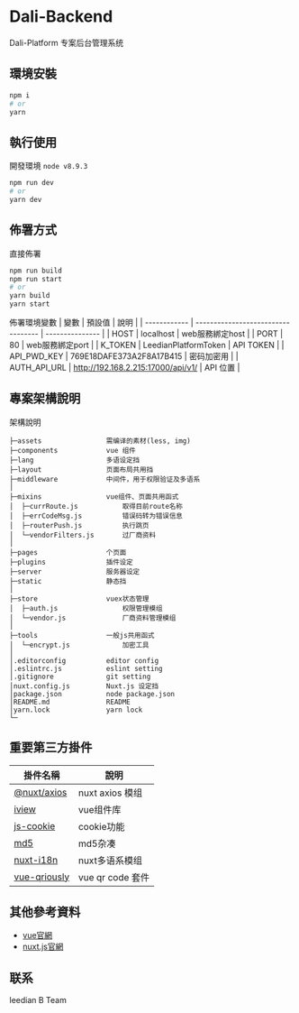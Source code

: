 # Dali-Backend
Dali-Platform 专案后台管理系统
## 環境安裝
```sh
npm i
# or
yarn
```
## 執行使用
開發環境 `node v8.9.3`
```sh
npm run dev
# or
yarn dev
```
## 佈署方式
直接佈署
```sh
npm run build
npm run start
# or
yarn build
yarn start
```

佈署環境變數
| 變數         | 預設值                             | 說明            |
| ------------ | ---------------------------------- | --------------- |
| HOST         | localhost                          | web服務綁定host |
| PORT         | 80                                 | web服務綁定port |
| K_TOKEN      | LeedianPlatformToken               | API TOKEN       |
| API_PWD_KEY  | 769E18DAFE373A2F8A17B415           | 密码加密用      |
| AUTH_API_URL | http://192.168.2.215:17000/api/v1/ | API 位置        |

## 專案架構說明
架構說明
```
├─assets                需编译的素材(less, img)
├─components            vue 组件
├─lang                  多语设定挡
├─layout                页面布局共用挡
├─middleware            中间件，用于权限验证及多语系
│
├─mixins                vue组件、页面共用函式
│  ├─currRoute.js           取得目前route名称
│  ├─errCodeMsg.js          错误码转为错误信息
│  ├─routerPush.js          执行跳页
│  └─vendorFilters.js       过厂商资料
│
├─pages                 个页面
├─plugins               插件设定
├─server                服务器设定
├─static                静态挡
│
├─store                 vuex状态管理
│  ├─auth.js                权限管理模组
│  └─vendor.js              厂商资料管理模组
│
├─tools                 一般js共用函式
│  └─encrypt.js             加密工具
│
│.editorconfig          editor config
│.eslintrc.js           eslint setting
│.gitignore             git setting
│nuxt.config.js         Nuxt.js 设定挡
│package.json           node package.json
│README.md              README
│yarn.lock              yarn lock
└─
```

## 重要第三方掛件
| 掛件名稱                                                   | 說明             |
| ---------------------------------------------------------- | ---------------- |
| [@nuxt/axios](https://axios.nuxtjs.org/)                   | nuxt axios 模组  |
| [iview](https://www.iviewui.com/)                          | vue组件库        |
| [js-cookie](https://github.com/js-cookie/js-cookie)        | cookie功能       |
| [md5](https://github.com/pvorb/node-md5)                   | md5杂凑          |
| [nuxt-i18n](https://nuxt-community.github.io/nuxt-i18n/)   | nuxt多语系模组   |
| [vue-qriously](https://github.com/theomessin/vue-qriously) | vue qr code 套件 |


## 其他參考資料
* [vue官網](https://vuejs.org/)
* [nuxt.js官網](https://nuxtjs.org/)

## 联系

leedian B Team
